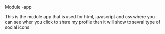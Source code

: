 Module -app



This is the module app that is used for html, javascript and css where you can see when you click to share my profile then it will show to sevral type of social icons
